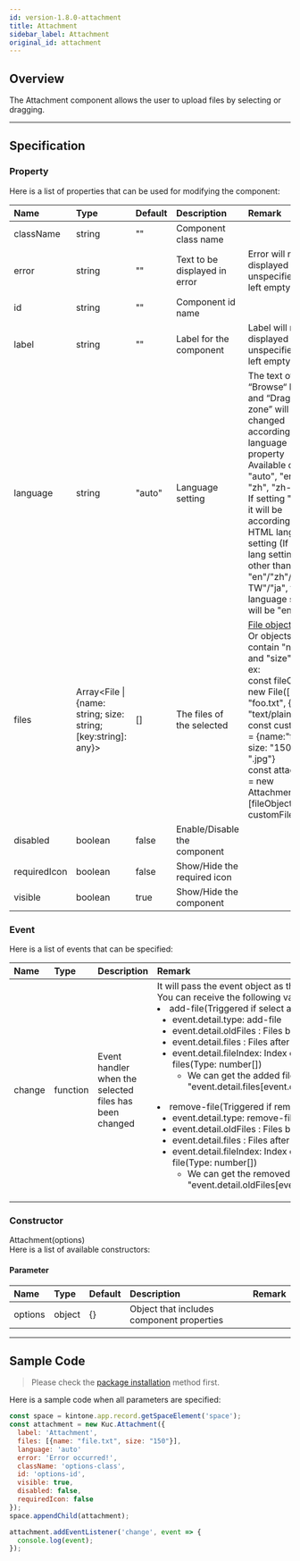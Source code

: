 ```yaml
---
id: version-1.8.0-attachment
title: Attachment
sidebar_label: Attachment
original_id: attachment
---
```


## Overview

The Attachment component allows the user to upload files by selecting or dragging.

<div class="sample-container" id="attachment">
  <div id="sample-container__components"></div>
</div>
<script src="/js/samples/desktop/attachment.js"></script>

---

## Specification

### Property
Here is a list of properties that can be used for modifying the component:

| Name   | Type | Default | Description | Remark |
| :--- | :--- | :--- | :--- | :--- |
| className | string | ""  | Component class name | |
| error | string | ""  | Text to be displayed in error | Error will not be displayed if unspecified or left empty |
| id | string | ""  | Component id name | |
| label | string | ""  | Label for the component | Label will not be displayed if unspecified or left empty |
| language | string | "auto"  | Language setting | The text of “Browse“ button and “Drag & drop zone” will be changed according to language property<br>Available options: "auto", "en", "ja", "zh", "zh-TW"<br>If setting "auto", it will be according to the HTML lang setting (If the lang setting is other than "en"/"zh"/"zh-TW"/"ja", the language setting will be "en") |
| files | Array<File \| {name: string; size: string; [key:string]: any}> | [] | The files of the selected | [File objects](https://developer.mozilla.org/en-US/docs/Web/API/File)<br>Or objects contain "name" and "size"<br>ex:<br>const fileObject = new File(["foo"], "foo.txt", {type: "text/plain"});<br>const customFile = {name:"foo.txt", size: "150", type: ".jpg"}<br> const attachment = new Attachment({files:[fileObject, customFile]});
| disabled | boolean | false | Enable/Disable the component | |
| requiredIcon | boolean | false | Show/Hide the required icon | |
| visible | boolean | true | Show/Hide the component | |

### Event

Here is a list of events that can be specified:

| Name | Type | Description | Remark |
| :--- | :--- | :--- | :--- |
| change | function | Event handler when the selected files has been changed | It will pass the event object as the argument<br>You can receive the following values in event.detail <li>add-file(Triggered if select any file)  <ul><li>event.detail.type: add-file<li>event.detail.oldFiles : Files before added<li>event.detail.files : Files after added<li>event.detail.fileIndex: Index of the added files(Type: number[])<ul><li>We can get the added files by "event.detail.files[event.detail.fileIndex[0]]"</ul></li></ul><li>remove-file(Triggered if remove any file)<ul><li>event.detail.type: remove-file<li>event.detail.oldFiles : Files before removed<li>event.detail.files : Files after removed<li>event.detail.fileIndex: Index of the removed file(Type: number[])<ul><li>We can get the removed file by "event.detail.oldFiles[event.detail.fileIndex[0]]"</ul></li></ul></li> |

### Constructor

Attachment(options)<br>
Here is a list of available constructors:

#### Parameter
| Name | Type | Default | Description | Remark |
| :--- | :--- | :--- | :--- | :--- |
| options  | object | {} | Object that includes component properties |  |

---
## Sample Code

> Please check the [package installation](../../getting-started/quick-start.md#installation) method first.

Here is a sample code when all parameters are specified:
``` javascript
const space = kintone.app.record.getSpaceElement('space');
const attachment = new Kuc.Attachment({
  label: 'Attachment',
  files: [{name: "file.txt", size: "150"}],
  language: 'auto'
  error: 'Error occurred!',
  className: 'options-class',
  id: 'options-id',
  visible: true,
  disabled: false,
  requiredIcon: false
});
space.appendChild(attachment);

attachment.addEventListener('change', event => {
  console.log(event);
});
```